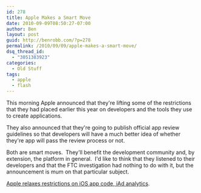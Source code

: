 ```yaml
---
id: 278
title: Apple Makes a Smart Move
date: 2010-09-09T08:50:27-07:00
author: Ben
layout: post
guid: http://benrobb.com/?p=278
permalink: /2010/09/09/apple-makes-a-smart-move/
dsq_thread_id:
  - "3051383923"
categories:
  - Old Stuff
tags:
  - apple
  - flash
---
```

This morning Apple announced that they're lifting some of the restrictions that they had placed earlier this year on developers and the tools they use to create applications.

They also announced that they're going to publish official app review guidelines so that developers will have a much better idea of whether they're app will pass the review process or not.

Both are smart moves.  They'll benefit the development community and, by extension, the platform in general.  I'd like to think that they listened to their developers and that the FTC investigation had nothing to do with it, but the announcement is mum on that particular subject.

<a href="http://arstechnica.com/apple/news/2010/09/apple-relaxes-restrictions-on-ios-app-code-iad-analytics.ars?utm_source=rss&amp;utm_medium=rss&amp;utm_campaign=rss#">Apple relaxes restrictions on iOS app code, iAd analytics</a>.